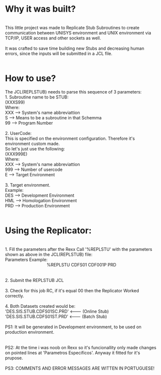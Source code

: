 

<h1>Why it was built?</h1></br>
This little project was made to Replicate Stub Subroutines to create communication between UNISYS environment and UNIX environment via 
TCP/IP, USER access and other sockets as well.</br></br>
It was crafted to save time building new Stubs and decreasing human errors, since the inputs will be submitted in a JCL file.</br></br>
<h1>How to use?</h1>
The JCL(REPLSTUB) needs to parse this sequence of 3 parameters:</br>
1. Subroutine name to be STUB:</br>
(XXXS99)</br>
   Where:</br>
   XXX --> System's name abbreviattion</br>
   S   --> Means to be a subroutine in that Schemma</br>
   99  --> Program Number</br>
</br>
2. UserCode:</br>
   This is specified on the environment configuration. Therefore it's environment custom made. </br>
   So let's just use the following:</br>
(XXX999E)</br>
   Where:</br>
     XXX --> System's name abbreviattion</br>
     999 --> Number of usercode</br>
     E   --> Target Environment</br>
</br>
3. Target environment. </br>
   Example: </br>
     DES --> Development Environment</br>
     HML --> Homologation Environment</br>
     PRD --> Production Environment</br></br>
<h1>Using the Replicator:</h1></br>
1. Fill the parameters after the Rexx Call '%REPLSTU' with the parameters shown as above in the JCL(REPLSTUB) file:</br>
Parameters Example:</br>
<center>%REPLSTU  CDFS01 CDF001P PRD</center>
</br></br>
2. Submit the REPLSTUB JCL</br>
</br>
3. Check for this job RC, if it's equal 00 then the Replicator Worked correctly. </br>
</br>
4. Both Datasets created would be:</br>
   'DES.SIS.STUB.CDFS01SC.PRD'   <--- (Online Stub)</br>
   'DES.SIS.STUB.CDFS01ST.PRD'   <--- (Batch Stub)</br>
</br>
  PS1: It will be generated in Development environment, to be used on production environment.</br>
</br>
</br>
  PS2: At the time i was noob on Rexx so it's funcionallity only made changes on pointed lines at 'Parametros Especificos'.
  Anyway it fitted for it's prupose.</br>
</br>
  PS3: COMMENTS AND ERROR MESSAGES ARE WITTEN IN PORTUGUESE!</br>
  </br></br></br>
  
